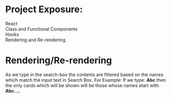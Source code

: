 # Project Exposure:

React\
Class and Functional Components\
Hooks\
Rendering and Re-rendering

# Rendering/Re-rendering
As we type in the search-box the contents are filtered based on the names which match the input text in Search Box. For Example: If we type: **Abc** then the only cards which will be shown will be those whose names start with **Abc....**
